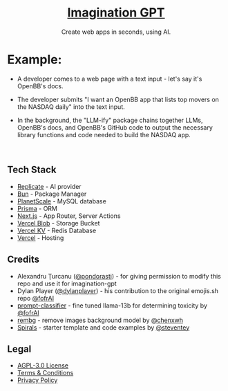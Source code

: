 <a href="https://imagination.chat/">
  <h1 align="center">Imagination GPT</h1>
</a>

<p align="center">
  Create web apps in seconds, using AI.
</p>


 # Example:

- A developer comes to a web page with a text input - let's say it's OpenBB's docs.

- The developer submits "I want an OpenBB app that lists top movers on the NASDAQ daily" into the text input.

- In the background, the "LLM-ify" package chains together LLMs, OpenBB's docs, and OpenBB's GitHub code to output the necessary library functions and code needed to build the NASDAQ app.

<!-- <p align="center">
  <a href="https://twitter.com/pondorasti">
    <img src="https://img.shields.io/twitter/follow/pondorasti?style=flat&logo=x&color=0bf&logoColor=fff" alt="Alexandru Ţurcanu's X follower count" />
  </a>

  <a href="https://github.com/pondorasti/emojis">
    <img src="https://img.shields.io/github/stars/pondorasti/emojis?label=pondorasti%2Femojis" alt="pondorasti/emojis repo star count" />
  </a>
</p> -->

<!-- <p align="center">
  <a href="#tech-stack"><strong>Tech Stack</strong></a> ·
  <a href="#tech-stack"><strong>Deploy Your Own</strong></a> ·
  <a href="#authors"><strong>Authors</strong></a> ·
  <a href="#credits"><strong>Credits</strong></a> ·
  <a href="#legal"><strong>Legal</strong></a>
</p> -->
<!-- 
<a href="https://imagination.sh/">
    <img alt="" src="public/_static/readme.png"> 
</a> -->
<br/>


## Tech Stack

- [Replicate](https://replicate.com/) - AI provider
- [Bun](https://bun.sh/) - Package Manager
- [PlanetScale](https://planetscale.com/) - MySQL database
- [Prisma](https://www.prisma.io/) - ORM
- [Next.js](https://nextjs.org/docs/app) - App Router, Server Actions
- [Vercel Blob](https://vercel.com/storage/blob) - Storage Bucket
- [Vercel KV](https://vercel.com/storage/kv) - Redis Database 
- [Vercel](https://vercel.com/) - Hosting


## Credits

- Alexandru Ţurcanu ([@pondorasti](https://x.com/pondorasti)) - for giving permission to modify this repo and use it for imagination-gpt
- Dylan Player ([@dylanplayer](https://twitter.com/dylanplayer)) - his contribution to the original emojis.sh repo
[@fofrAI](https://twitter.com/fofrAI)
- [prompt-classifier](https://replicate.com/fofr/prompt-classifier) - fine tuned llama-13b for determining toxicity by [@fofrAI](https://twitter.com/fofrAI)
- [rembg](https://replicate.com/cjwbw/rembg) - remove images background model by [@chenxwh](https://github.com/chenxwh)
- [Spirals](https://spirals.vercel.app/) - starter template and code examples by [@steventey](https://twitter.com/steventey)

## Legal

- [AGPL-3.0 License](https://github.com/[plowsai]/imaginationgpt/blob/main/LICENSE)
- [Terms & Conditions](https://imagination.chat/terms)
- [Privacy Policy](https://imagination.chat/privacy)